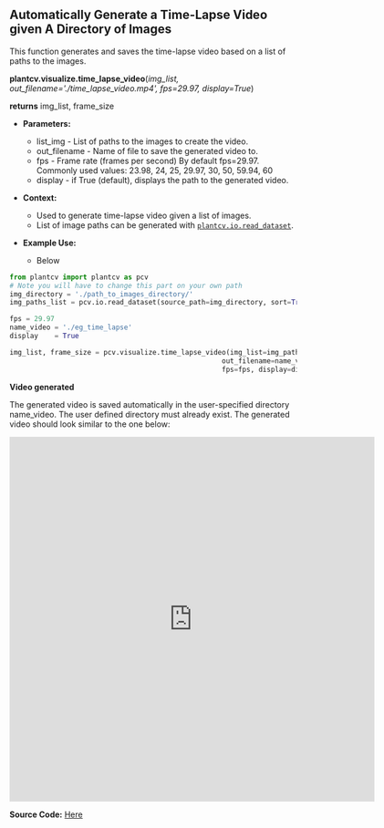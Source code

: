 ## Automatically Generate a Time-Lapse Video given A Directory of Images

This function generates and saves the time-lapse video based on a list of paths to the images.

**plantcv.visualize.time_lapse_video**(*img_list, out_filename='./time_lapse_video.mp4', fps=29.97, display=True*)

**returns** img_list, frame_size

- **Parameters:**
    - list_img       - List of paths to the images to create the video.    
    - out_filename   - Name of file to save the generated video to.
    - fps            - Frame rate (frames per second) By default fps=29.97. Commonly used values: 23.98, 24, 25, 29.97, 30, 50, 59.94, 60   
    - display        - if True (default), displays the path to the generated video.

- **Context:**
    - Used to generate time-lapse video given a list of images.
    - List of image paths can be generated with [`plantcv.io.read_dataset`](io_read_dataset.md). 

- **Example Use:**
    - Below


```python
from plantcv import plantcv as pcv
# Note you will have to change this part on your own path
img_directory = './path_to_images_directory/'
img_paths_list = pcv.io.read_dataset(source_path=img_directory, sort=True)

fps = 29.97
name_video = './eg_time_lapse'
display    = True

img_list, frame_size = pcv.visualize.time_lapse_video(img_list=img_paths_list,
                                                    out_filename=name_video,
                                                    fps=fps, display=display)
```

**Video generated**

The generated video is saved automatically in the user-specified directory name_video. The user defined directory must already exist. The generated video should look similar to the one below:
<iframe src="https://player.vimeo.com/video/436453444" width="640" height="640" frameborder="0" allow="autoplay; fullscreen" allowfullscreen></iframe>


**Source Code:** [Here](https://github.com/danforthcenter/plantcv/blob/master/plantcv/plantcv/visualize/time_lapse_video.py)
